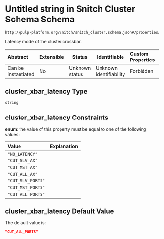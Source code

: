 # Untitled string in Snitch Cluster Schema Schema

```txt
http://pulp-platform.org/snitch/snitch_cluster.schema.json#/properties/cluster_xbar_latency
```

Latency mode of the cluster crossbar.


| Abstract            | Extensible | Status         | Identifiable            | Custom Properties | Additional Properties | Access Restrictions | Defined In                                                                        |
| :------------------ | ---------- | -------------- | ----------------------- | :---------------- | --------------------- | ------------------- | --------------------------------------------------------------------------------- |
| Can be instantiated | No         | Unknown status | Unknown identifiability | Forbidden         | Allowed               | none                | [snitch_cluster.schema.json\*](snitch_cluster.schema.json "open original schema") |

## cluster_xbar_latency Type

`string`

## cluster_xbar_latency Constraints

**enum**: the value of this property must be equal to one of the following values:

| Value             | Explanation |
| :---------------- | ----------- |
| `"NO_LATENCY"`    |             |
| `"CUT_SLV_AX"`    |             |
| `"CUT_MST_AX"`    |             |
| `"CUT_ALL_AX"`    |             |
| `"CUT_SLV_PORTS"` |             |
| `"CUT_MST_PORTS"` |             |
| `"CUT_ALL_PORTS"` |             |

## cluster_xbar_latency Default Value

The default value is:

```json
"CUT_ALL_PORTS"
```
